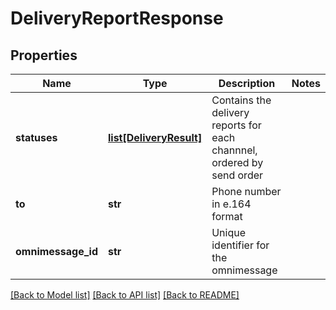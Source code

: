 # DeliveryReportResponse

## Properties
Name | Type | Description | Notes
------------ | ------------- | ------------- | -------------
**statuses** | [**list[DeliveryResult]**](DeliveryResult.md) | Contains the delivery reports for each channnel, ordered by send order | 
**to** | **str** | Phone number in e.164 format | 
**omnimessage_id** | **str** | Unique identifier for the omnimessage | 

[[Back to Model list]](../README.md#documentation-for-models) [[Back to API list]](../README.md#documentation-for-api-endpoints) [[Back to README]](../README.md)


